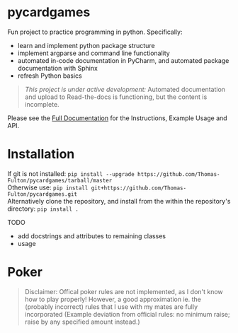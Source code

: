 # pycardgames
Fun project to practice programming in python. Specifically:

- learn and implement python package structure
- implement argparse and command line functionality
- automated in-code documentation in PyCharm, and automated package documentation with Sphinx
- refresh Python basics
> _This project is under active development:_ Automated documentation and upload to Read-the-docs is functioning, but the content is incomplete.

Please see the [Full Documentation](https://python-card-games.readthedocs.io/en/latest/) for the Instructions, Example Usage and API.

# Installation
If git is not installed: `pip install --upgrade https://github.com/Thomas-Fulton/pycardgames/tarball/master`  
Otherwise use: `pip install git+https://github.com/Thomas-Fulton/pycardgames.git`  
Alternatively clone the repository, and install from the within the repository's directory: `pip install .`  


TODO
- add docstrings and attributes to remaining classes
- usage 


Poker
=====
> Disclaimer: Offical poker rules are not implemented, as I don't know how to play properly! However, a good approximation ie. the (probably incorrect) rules that I use with my mates are fully incorporated (Example deviation from official rules: no minimum raise; raise by any specified amount instead.)
